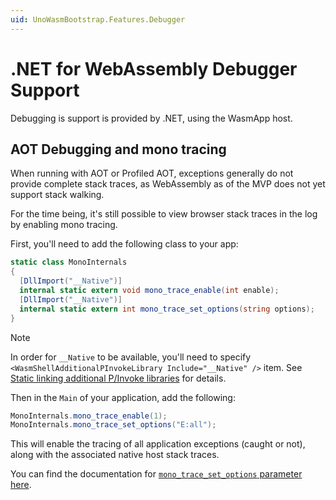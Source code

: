 ```yaml
---
uid: UnoWasmBootstrap.Features.Debugger
---
```


# .NET for WebAssembly Debugger Support

Debugging is support is provided by .NET, using the WasmApp host.

## AOT Debugging and mono tracing

When running with AOT or Profiled AOT, exceptions generally do not provide complete stack traces, as WebAssembly as of the MVP does not yet support stack walking.

For the time being, it's still possible to view browser stack traces in the log by enabling mono tracing.

First, you'll need to add the following class to your app:

```csharp
static class MonoInternals
{
  [DllImport("__Native")]
  internal static extern void mono_trace_enable(int enable);
  [DllImport("__Native")]
  internal static extern int mono_trace_set_options(string options);
}
```

> [!NOTE]
> In order for `__Native` to be available, you'll need to specify `<WasmShellAdditionalPInvokeLibrary Include="__Native" />` item. See [Static linking additional P/Invoke libraries](features-module-linking.md#static-linking-additional-pinvoke-libraries) for details.

Then in the `Main` of your application, add the following:

```csharp
MonoInternals.mono_trace_enable(1);
MonoInternals.mono_trace_set_options("E:all");
```

This will enable the tracing of all application exceptions (caught or not), along with the associated native host stack traces.

You can find the documentation for [`mono_trace_set_options` parameter here](https://www.mono-project.com/docs/debug+profile/debug/#tracing-program-execution).

